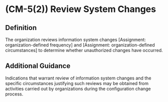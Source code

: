 
# (CM-5(2)) Review System Changes

## Definition

The organization reviews information system changes [Assignment: organization-defined frequency] and [Assignment: organization-defined circumstances] to determine whether unauthorized changes have occurred.

## Additional Guidance

Indications that warrant review of information system changes and the specific circumstances justifying such reviews may be obtained from activities carried out by organizations during the configuration change process.
